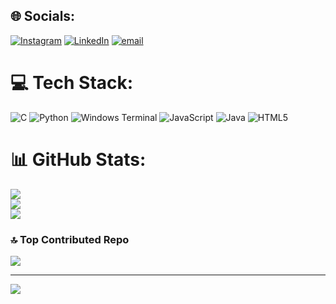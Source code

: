 
## 🌐 Socials:
[![Instagram](https://img.shields.io/badge/Instagram-%23E4405F.svg?logo=Instagram&logoColor=white)](https://instagram.com/dhanu_shetty1105) [![LinkedIn](https://img.shields.io/badge/LinkedIn-%230077B5.svg?logo=linkedin&logoColor=white)](https://linkedin.com/in/https://www.linkedin.com/in/dhanush-g-shetty) [![email](https://img.shields.io/badge/Email-D14836?logo=gmail&logoColor=white)](mailto:dhanushgshetty666@gmail.com) 

# 💻 Tech Stack:
![C](https://img.shields.io/badge/c-%2300599C.svg?style=plastic&logo=c&logoColor=white) ![Python](https://img.shields.io/badge/python-3670A0?style=plastic&logo=python&logoColor=ffdd54) ![Windows Terminal](https://img.shields.io/badge/Windows%20Terminal-%234D4D4D.svg?style=plastic&logo=windows-terminal&logoColor=white) ![JavaScript](https://img.shields.io/badge/javascript-%23323330.svg?style=plastic&logo=javascript&logoColor=%23F7DF1E) ![Java](https://img.shields.io/badge/java-%23ED8B00.svg?style=plastic&logo=openjdk&logoColor=white) ![HTML5](https://img.shields.io/badge/html5-%23E34F26.svg?style=plastic&logo=html5&logoColor=white)
# 📊 GitHub Stats:
![](https://github-readme-stats.vercel.app/api?username=DZ1shetty&theme=transparent&hide_border=false&include_all_commits=true&count_private=true)<br/>
![](https://github-readme-streak-stats.herokuapp.com/?user=DZ1shetty&theme=transparent&hide_border=false)<br/>
![](https://github-readme-stats.vercel.app/api/top-langs/?username=DZ1shetty&theme=transparent&hide_border=false&include_all_commits=true&count_private=true&layout=compact)

### 🔝 Top Contributed Repo
![](https://github-contributor-stats.vercel.app/api?username=DZ1shetty&limit=5&theme=dark&combine_all_yearly_contributions=true)

---
[![](https://visitcount.itsvg.in/api?id=DZ1shetty&icon=3&color=1)](https://visitcount.itsvg.in)

